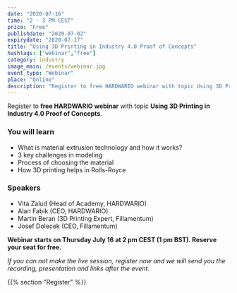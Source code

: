 ```yaml
---
date: "2020-07-16"
time: "2 - 3 PM CEST"
price: "Free"
publishdate: "2020-07-02"
expirydate: "2020-07-17"
title: "Using 3D Printing in Industry 4.0 Proof of Concepts"
hashtags: ["webinar","free"]
category: industry
image_main: /events/webinar.jpg
event_type: "Webinar"
place: "Online"
description: "Register to free HARDWARIO webinar with topic Using 3D Printing in Industry 4.0 Proof of Concepts."
---
```


Register to **free HARDWARIO webinar** with topic **Using 3D Printing in Industry 4.0 Proof of Concepts**.

### You will learn

* What is material extrusion technology and how it works?
* 3 key challenges in modeling
* Process of choosing the material
* How 3D printing helps in Rolls-Royce

### Speakers

* Vita Zalud (Head of Academy, HARDWARIO)
* Alan Fabik (CEO, HARDWARIO)
* Martin Beran (3D Printing Expert, Fillamentum)
* Josef Dolecek (CEO, Fillamentum)

**Webinar starts on Thursday July 16 at 2 pm CEST (1 pm BST). Reserve your seat for free.**

_If you can not make the live session, register now and we will send you the recording, presentation and links after the event._

{{% section "Register" %}}

<script charset="utf-8" type="text/javascript" src="//js.hsforms.net/forms/shell.js"></script>
<script>
jQuery(window).scroll(function() {
if (!jQuery('.hbspt-form').length) {
hbspt.forms.create({
    portalId: "5453210",
    formId: "a130c0a1-f0ba-4653-9ffe-4e14826b1b06"
});
}
});
</script>
